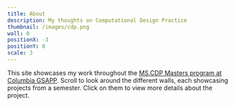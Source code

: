 ```yaml
---
title: About
description: My thoughts on Computational Design Practice
thumbnail: /images/cdp.png
wall: 0
positionX: -3
positionY: 0
scale: 3
---
```


This site showcases my work throughout the [MS.CDP Masters program at Columbia GSAPP](https://www.arch.columbia.edu/programs/15-m-s-computational-design-practices). Scroll to look around the different walls, each showcasing projects from a semester. Click on them to view more details about the project.